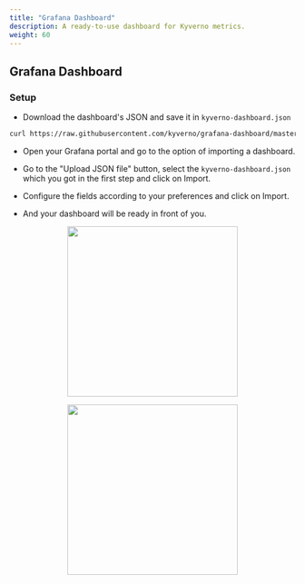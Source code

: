 ```yaml
---
title: "Grafana Dashboard" 
description: A ready-to-use dashboard for Kyverno metrics.
weight: 60
---
```


## Grafana Dashboard

### Setup

* Download the dashboard's JSON and save it in `kyverno-dashboard.json`

```sh
curl https://raw.githubusercontent.com/kyverno/grafana-dashboard/master/grafana/dashboard.json -o kyverno-dashboard.json
```

* Open your Grafana portal and go to the option of importing a dashboard.

* Go to the "Upload JSON file" button, select the `kyverno-dashboard.json` which you got in the first step and click on Import.

* Configure the fields according to your preferences and click on Import.

* And your dashboard will be ready in front of you.

<p align="center"><img src="https://raw.githubusercontent.com/kyverno/website/main/content/en/docs/Monitoring%20Kyverno%20With%20Prometheus%20Metrics/assets/dashboard-example-1.png" height="300px"/></p>
<p align="center"><img src="https://raw.githubusercontent.com/kyverno/website/main/content/en/docs/Monitoring%20Kyverno%20With%20Prometheus%20Metrics/assets/dashboard-example-2.png" height="300px" /></p>
